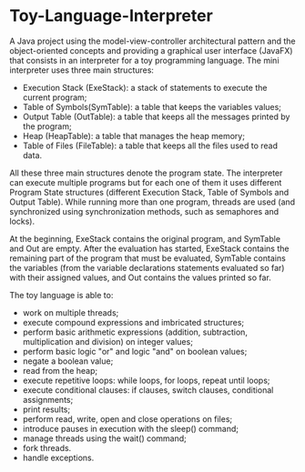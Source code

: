 # Toy-Language-Interpreter

A Java project using the model-view-controller architectural pattern and the object-oriented concepts and providing a graphical user interface (JavaFX) that consists in an interpreter for a toy programming language. The mini interpreter uses three main structures:
- Execution Stack (ExeStack): a stack of statements to execute the current program;
- Table of Symbols(SymTable): a table that keeps the variables values;
- Output Table (OutTable): a table that keeps all the messages printed by the program;
- Heap (HeapTable): a table that manages the heap memory;
- Table of Files (FileTable): a table that keeps all the files used to read data.

All these three main structures denote the program state. The interpreter can execute multiple programs but for each one of them it uses different Program State structures (different Execution Stack, Table of Symbols and Output Table). While running more than one program, threads are used (and synchronized using synchronization methods, such as semaphores and locks). 


At the beginning, ExeStack contains the original program, and SymTable and Out are empty.
After the evaluation has started, ExeStack contains the remaining part of the program that
must be evaluated, SymTable contains the variables (from the variable declarations
statements evaluated so far) with their assigned values, and Out contains the values printed so
far.

The toy language is able to:
- work on multiple threads;
- execute compound expressions and imbricated structures;
- perform basic arithmetic expressions (addition, subtraction, multiplication and division) on integer values;
- perform basic logic "or" and logic "and" on boolean values;
- negate a boolean value;
- read from the heap;
- execute repetitive loops: while loops, for loops, repeat until loops;
- execute conditional clauses: if clauses, switch clauses, conditional assignments;
- print results;
- perform read, write, open and close operations on files;
- introduce pauses in execution with the sleep() command;
- manage threads using the wait() command;
- fork threads.
- handle exceptions.


